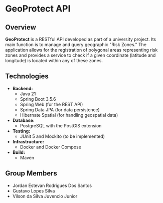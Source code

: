 # GeoProtect API

## Overview

**GeoProtect** is a RESTful API developed as part of a university project. Its main function is to manage and query geographic "Risk Zones." The application allows for the registration of polygonal areas representing risk zones and provides a service to check if a given coordinate (latitude and longitude) is located within any of these zones.

## Technologies

- **Backend:**
  - Java 21
  - Spring Boot 3.5.6
  - Spring Web (for the REST API)
  - Spring Data JPA (for data persistence)
  - Hibernate Spatial (for handling geospatial data)
- **Database:**
  - PostgreSQL with the PostGIS extension
- **Testing:**
  - JUnit 5 and Mockito (to be implemented)
- **Infrastructure:**
  - Docker and Docker Compose
- **Build:**
  - Maven

## Group Members

* Jordan Estevan Rodrigues Dos Santos 
* Gustavo Lopes Silva 
* Vilson da Silva Juvencio Junior

